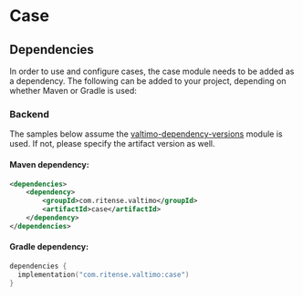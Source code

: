 # Case

## Dependencies

In order to use and configure cases, the case module needs to be added as a dependency. The following can be added to your project, depending on whether Maven or Gradle is used:

### Backend

The samples below assume the [valtimo-dependency-versions](valtimo-dependency-versions.md) module is used. If not, please specify the artifact version as well.

#### Maven dependency:

```xml
<dependencies>
    <dependency>
        <groupId>com.ritense.valtimo</groupId>
        <artifactId>case</artifactId>
    </dependency>
</dependencies>
```

#### Gradle dependency:

```kotlin
dependencies {
  implementation("com.ritense.valtimo:case")
}
```
